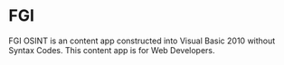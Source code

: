 # FGI
FGI OSINT is an content app constructed into Visual Basic 2010 without Syntax Codes. 
This content app is for Web Developers.

